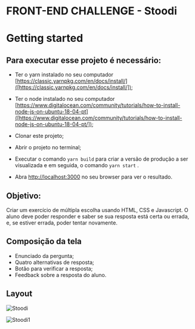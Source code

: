 # FRONT-END CHALLENGE - Stoodi

# Getting started

## Para executar esse projeto é necessário:

- Ter o yarn instalado no seu computador [https://classic.yarnpkg.com/en/docs/install/]([https://classic.yarnpkg.com/en/docs/install/]);

- Ter o node instalado no seu computador [https://www.digitalocean.com/community/tutorials/how-to-install-node-js-on-ubuntu-18-04-pt]([https://www.digitalocean.com/community/tutorials/how-to-install-node-js-on-ubuntu-18-04-pt/]);

- Clonar este projeto;

- Abrir o projeto no terminal;

- Executar o comando `yarn build` para criar a versão de produção a ser visualizada e em seguida, o comando `yarn start` .

- Abra [http://localhost:3000](http://localhost:3000) no seu browser para ver o resultado.

## Objetivo:

Criar um exercício de múltipla escolha usando HTML, CSS e Javascript. O aluno deve poder responder e saber se sua resposta está certa ou errada, e, se estiver errada, poder tentar novamente.

## Composição da tela

- Enunciado da pergunta;
- Quatro alternativas de resposta;
- Botão para verificar a resposta;
- Feedback sobre a resposta do aluno.

## Layout

![Stoodi](https://user-images.githubusercontent.com/58710976/78509209-ee7ea900-7762-11ea-8713-f59ff061e307.gif)


![Stoodi1](https://user-images.githubusercontent.com/58710976/79511426-a9396180-8015-11ea-8f8a-733546239083.gif)


